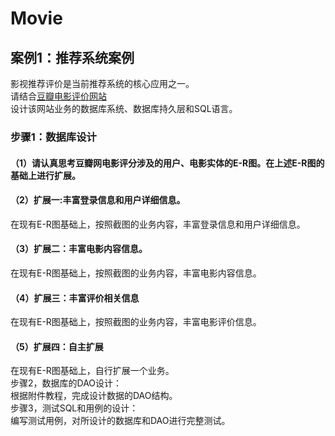 # Movie
## 案例1：推荐系统案例  
影视推荐评价是当前推荐系统的核心应用之一。  
请结合[豆瓣电影评价网站](https://movie.douban.com/)   
设计该网站业务的数据库系统、数据库持久层和SQL语言。  
### 步骤1：数据库设计  
#### （1）请认真思考豆瓣网电影评分涉及的用户、电影实体的E-R图。在上述E-R图的基础上进行扩展。  
#### （2）扩展一:丰富登录信息和用户详细信息。  
在现有E-R图基础上，按照截图的业务内容，丰富登录信息和用户详细信息。  

#### （3）扩展二：丰富电影内容信息。  
在现有E-R图基础上，按照截图的业务内容，丰富电影内容信息。  


#### （4）扩展三：丰富评价相关信息  
在现有E-R图基础上，按照截图的业务内容，丰富电影评价信息。  

#### （5）扩展四：自主扩展  
在现有E-R图基础上，自行扩展一个业务。  
步骤2，数据库的DAO设计：  
根据附件教程，完成设计数据的DAO结构。  
步骤3，测试SQL和用例的设计：  
编写测试用例，对所设计的数据库和DAO进行完整测试。  
